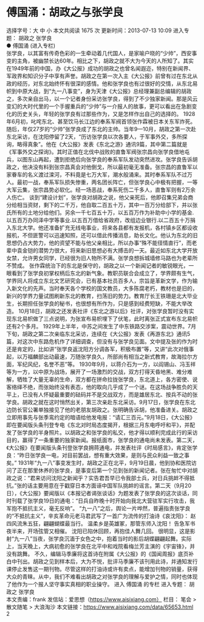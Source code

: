 # 傅国涌：胡政之与张学良

选择字号：大 中 小   本文共阅读 1675 次 更新时间：2013-07-13 10:09
进入专题： 胡政之   张学良  
● 傅国涌 (进入专栏)  
张学良，以其富有传奇色彩的一生牵动着几代国人，是家喻户晓的“少帅”，西安事变的主角，被幽禁长达60年。相比之下，胡政之就不大为今天的人所知了。其实在1949年前的中国，办《大公报》成功的胡政之也曾名闻遐迩，特别在新闻界、军政界和知识分子中享有声誉。胡政之在第一次入主《大公报》前曾有过在东北从政的经历，对东北始终怀有很深的感情。他和张学良也有过很好的交情，从东北易帜到中原大战，到“九一八事变”，身为天津《大公报》总经理兼副总编辑的胡政之，多次亲自出马，以一个记者身份采访张学良，得到了不少独家新闻。那是风云变幻的大时代里的一个手握重兵的“少帅”与一介报人的故事，更可以看出在急剧变化的历史关头，年轻的张学良有过那些作为，又是怎样作出自己的选择的。
1928年6月初，叱咤东北、甚至饮马长江边的奉系军阀首领张作霖被日本关东军炸死。随后，年仅27岁的“少帅”张学良成了东北的主帅。当年9—10月，胡政之第一次赴东北采访，在沈阳停留了2天，“历访张学良以次各要人，于军事外交，多所探询，略得真象”。他在《大公报》发表《东北之游》通讯9篇，其中第二篇就是《军事外交之探询》。其时正值在北伐中战败的直鲁军阀张宗昌向张学良借地屯兵，以图东山再起，遭到拒绝后向张学良的奉系军队发动突然进攻。张学良告诉胡政之，他决没有料到张宗昌真会对他倒戈，所以最初毫无准备。张宗昌的直鲁军以家眷车的名义渡过滦河，不料竟是七万大军，潮水般涌来。其时奉系军队不过万人。最初一战，奉系军队损失惨重，两名团长阵亡，但张学良心中极有把握，一等大军云集，张宗昌势必软化。经一场恶战，奉系死伤二千多人，直鲁军则有2万余人伤亡。
谈到“建设计划”，张学良对胡政之说，他父亲死后，他即召集兄弟会商分给相当资财，剩下的二千万，他自取二百五十万，其中一百万分给部下，并以张氏所有的土地分给他们。另余一千七百五十万，以五百万作为补助中小学的基金.以五百万办同泽中学等事业.以五百万借给省政府，改组边业银行.以二百五十万捐入东北大学。他还准备扩充无线电事业，将来各县都有发报机，各村镇乡区都设收报机，不但匪警可以迅速知照，还可以借此传播消息，助长文化。他认为东北的旧思想仍占大势力，他的资望不能与他父亲相比，所以办事“殊不能径情直行”，而老辈中袁金铠的潜势力很大，将来新旧思想必有大搏击的一天。最近如东北大学开放女禁，允许男女同学，已经很为旧人物所不满。张学良想拆城墙修马路也为老辈所不赞成。
张作霖统治下的东北是保守的，胡政之以一个新闻记者的敏锐眼光，一眼看到了张学良初掌权柄后东北的新气象。教职员联合会成立了，学界颇有生气，学界同人将成立东北文艺研究会，已有基本社员百多人，宗旨是革新文学，作为输入新文化的先声。当时奉天各个学校的国文教员，大多陈腐老朽，教材也是旧的，新兴的学界力量试图刷新东北的教育，扫荡旧的势力。教育厅长王铁珊是北大毕业生，长期担任张学良的秘书，也很想有所作为，只是感到经费短缺，不能大举改造。
10月18日，胡政之还发表社评《东北之游以后》社评，对张学良暂时没有实现东北易帜做了三点说明，为张宣布易帜埋下了伏笔，此时离张正式宣布东北易帜还有2个多月。
1929年上半年，中苏之间发生了中东铁路交涉案，震动世界。7月下旬，胡政之第二次亲临东北采访，连续在《大公报》发表《再游东北》通讯5篇，对这次中东路危机作了详细调查，但没有与张学良见面。文中提及张的作为时还是肯定的，比如讲“张学良返沈阳方分调各军，积极布置”等，又讲“此次对俄事起，以万福麟部出动最速，万随张学良久，所部尚有相当之新式教育，故海拉尔方面，军纪风纪，名誉不恶”等。
1930年9月，以蒋介石为一方，以阎锡山、冯玉祥等为一方，以中原为战场，展开了一场激烈的交战，双方打得天昏地黑、难分难解，牺牲了大量无辜的生命，双方都在拼命拉拢张学良，东北道上，各方密使、说客络绎不绝，而张始终没有表态，他的取向几乎成了一个谜。在这场战争胜负的天平上，已没有人怀疑最重要的砝码并不是交战双方，而是雄居东北、按兵不动的张学良。胡政之就在这时悄然出关，第三次亲赴东北采访。9月17日，张学良在东北边防长官公署单独接见了他的老朋友胡政之。张明确告诉胡，他准备进关。胡政之立即用事先与张季鸾约定的暗语给他发电报：“请汇三百元。”9月18日，《大公报》即在要闻版头条刊登专电《东北对时局态度揭开，根据三月东电呼吁和平》，并配发了张学良的半身照片。以胡政之和张学良的私交，他才得以顺利完成此行的采访目的，赢得了一条重要的独家新闻。报纸面市，张学良的通电尚未发表。第二天，《大公报》在要闻版头条刊登张学良拥蒋通电，并发表社评《时局感言》，肯定张学良：“昨日张学良一电，对目前罢战，想有重大效果，是则与民众利益一致之事矣。”
1931年“九一八”事变发生时，胡政之正在北平，9月19日晨，他到协和医院访问了正在那里休养的张学良，是事变后第一个见到张的新闻记者。张在匆忙中对胡政之说：“君来访问沈阳之新闻乎？实告君吾早已令我部士兵，对日兵挑衅不得抵抗。”张的话主要用意在于戳穿日本方面诬中国军队挑衅的谣言。第二天（9月20日），《大公报》要闻版以《本报记者谒张谈话》为题发表了张学良的这次谈话，同时刊载了张学良19日的通电：“日兵自昨晚十时开始向我北大营驻军实行攻击，我军抱不抵抗主义，毫无反响”。
“九一八”之后，舆论一片哗然，普遍指责张学良的“不抵抗主义”，辛亥革命元老马君武写了一首广为流传的打油诗《哀沈阳》：
赵四风流朱五狂，翩翩蝴蝶最当行。
温柔乡是英雄冢，那管东师入沈阳！
告急军书夜半来，开场弦管又相催。
沈阳已陷休回顾，再抱佳人舞几回。
很明显，这是影射“九一八”当夜，张学良沉湎于女色之中，抱着当时的影后胡蝶翩翩起舞。实际上，当天晚上，大病初愈的张学良在北平中和戏院看梅兰芳主演的《宇宙锋》，并没有跳舞。
不久，编辑马季廉将这首诗在附属《大公报》的《国闻周报》底页补白中刊出。胡政之见到样本后，大为不悦，批评马季廉不该刊用此诗，并通知发行课停止发售这一期刊物。尽管这样的打油诗或许有卖点，能增加刊物的销量，获得大众的青睐。从中，我们不难看出胡政之对张学良的理解与爱护之情，同时也体现了他作为一个报人坚守事实真相的职业操守。
进入 傅国涌 的专栏     进入专题： 胡政之   张学良  
本文责编：frank
发信站：爱思想（https://www.aisixiang.com）
栏目： 笔会 > 散文随笔 > 大浪淘沙
本文链接：https://www.aisixiang.com/data/65653.html
2